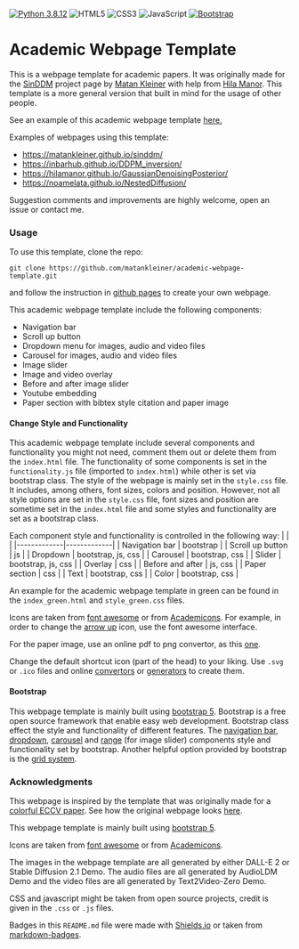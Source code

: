 [![Python 3.8.12](https://img.shields.io/badge/webpage-template-green)](https://pages.github.com/)
![HTML5](https://img.shields.io/badge/html-orange?html5-%23E34F26.svg?style=for-the-badge&logo=html5&logoColor=white)
![CSS3](https://img.shields.io/badge/css-blue?css3-%231572B6.svg?style=for-the-badge&logo=css3&logoColor=white)
![JavaScript](https://img.shields.io/badge/javascript-yellow?javascript-%23323330.svg?style=for-the-badge&logo=javascript&logoColor=%23F7DF1E)
[![Bootstrap](https://img.shields.io/badge/bootstrap-purple?bootstrap-%238511FA.svg?style=for-the-badge&logo=bootstrap&logoColor=white)](https://getbootstrap.com/docs/5.0/getting-started/introduction/)

 
# Academic Webpage Template
 
This is a webpage template for academic papers. It was originally made for the [SinDDM](https://matankleiner.github.io/sinddm/) project page by [Matan Kleiner](https://www.linkedin.com/in/matan-kleiner/) with help from [Hila Manor](https://www.linkedin.com/in/hilamanor/). This template is a more general version that built in mind for the usage of other people. 

See an example of this academic webpage template [here.](https://matankleiner.github.io/academic-webpage-template/)

Examples of webpages using this template: 
* https://matankleiner.github.io/sinddm/
* https://inbarhub.github.io/DDPM_inversion/
* https://hilamanor.github.io/GaussianDenoisingPosterior/
* https://noamelata.github.io/NestedDiffusion/

Suggestion comments and improvements are highly welcome, open an issue or contact me.    

### Usage 

To use this template, clone the repo: 
```
git clone https://github.com/matankleiner/academic-webpage-template.git
```
and follow the instruction in [github pages](https://pages.github.com/) to create your own webpage. 

This academic webpage template include the following components: 
* Navigation bar
* Scroll up button
* Dropdown menu for images, audio and video files
* Carousel for images, audio and video files
* Image slider
* Image and video overlay
* Before and after image slider
* Youtube embedding 
* Paper section with bibtex style citation and paper image

#### Change Style and Functionality
This academic webpage template include several components and functionality you might not need, comment them out or delete them from the `index.html` file. 
The functionality of some components is set in the `functionality.js` file (imported to `index.html`) while other is set via bootstrap class. 
The style of the webpage is mainly set in the `style.css` file. It includes, among others, font sizes, colors and position. However, not all style options are set in the `style.css` file, font sizes and position are sometime set in the `index.html` file and some styles and functionality are set as a bootstrap class. 

Each component style and functionality is controlled in the following way: 
| <!-- -->    | <!-- -->    |
|-------------|-------------|
| Navigation bar  | bootstrap  |
| Scroll up button | js  |
| Dropdown  | bootstrap, js, css  |
| Carousel  | bootstrap, css  |
| Slider  | bootstrap, js, css  |
| Overlay  | css  |
| Before and after | js, css |
| Paper section  | css  |
| Text  | bootstrap, css  |
| Color  | bootstrap, css  |

An example for the academic webpage template in green can be found in the `index_green.html` and `style_green.css` files. 

Icons are taken from [font awesome](https://fontawesome.com/) or from [Academicons](https://jpswalsh.github.io/academicons/). For example, in order to change the [arrow up](https://fontawesome.com/icons/arrow-up?f=classic&s=solid) icon, use the font awesome interface. 

For the paper image, use an online pdf to png convertor, as this [one](https://pdf2png.com/).

Change the default shortcut icon (part of the head) to your liking. Use `.svg` or `.ico` files and online [convertors](https://convertio.co/png-svg/) or [generators](https://www.favicon.cc/) to create them.

#### Bootstrap  
This webpage template is mainly built using [bootstrap 5](https://getbootstrap.com/docs/5.0/getting-started/introduction/). Bootstrap is a free open source framework that enable easy web development. Bootstrap class effect the style and functionality of different features. The [navigation bar](https://getbootstrap.com/docs/5.0/components/navbar/), [dropdown](https://getbootstrap.com/docs/5.3/components/dropdowns/), [carousel](https://getbootstrap.com/docs/5.3/components/carousel/) and [range](https://getbootstrap.com/docs/5.0/forms/range/) (for image slider) components style and functionality set by bootstrap. Another helpful option provided by bootstrap is the [grid system](https://getbootstrap.com/docs/5.3/layout/grid/).

### Acknowledgments 

This webpage is inspired by the template that was originally made for a [colorful ECCV paper](http://richzhang.github.io/colorization/). See how the original webpage looks [here](https://richzhang.github.io/webpage-template). 

This webpage template is mainly built using [bootstrap 5](https://getbootstrap.com/docs/5.0/getting-started/introduction/). 

Icons are taken from [font awesome](https://fontawesome.com/) or from [Academicons](https://jpswalsh.github.io/academicons/).

The images in the webpage template are all generated by either DALL-E 2 or Stable Diffusion 2.1 Demo. The audio files are all generated by AudioLDM Demo and the video files are all generated by Text2Video-Zero Demo.

CSS and javascript might be taken from open source projects, credit is given in the `.css` or `.js` files. 

Badges in this `README.md` file were made with [Shields.io](https://shields.io/) or taken from [markdown-badges](https://github.com/Ileriayo/markdown-badges/tree/master). 
